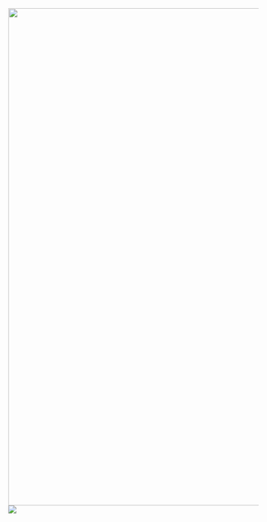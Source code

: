<img src="http://de.fishki.net/picsw/102009/05/video/smeshnye_momenty_na_gorkax.jpg" width="1000"/>
<img src="http://coliss.com/wp-content/uploads-2009-2d/2009100802-07.png">

